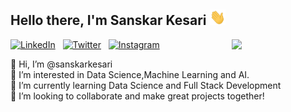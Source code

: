 <h2> Hello there, I'm Sanskar Kesari <img src="https://raw.githubusercontent.com/ABSphreak/ABSphreak/master/gifs/Hi.gif" height="25px"></h2>

<img align="right" src="https://media2.giphy.com/media/zhYSVCirREeIZtONCI/giphy.gif" width='150'/> 


[ ![LinkedIn](https://img.shields.io/badge/LinkedIn-4682B4?style=for-the-badge&logo=linkedin&logoColor=white)](https://www.linkedin.com/in/sanskar-kesari-3b199924b) &nbsp; [![Twitter](https://img.shields.io/badge/Twitter-1E90FF?style=for-the-badge&logo=twitter&logoColor=white)](https://x.com/Sanskar_Kesari?t=XsYe136LljiW8IuFLNAJIw&s=09)  &nbsp; [![Instagram](https://img.shields.io/badge/Instagram-E4405F?style=for-the-badge&logo=instagram&logoColor=white)](https://www.instagram.com/s_a_n_s.20/?hl=en)





👋 Hi, I’m @sanskarkesari<br>
👀 I’m interested in Data Science,Machine Learning and AI.<br>
🌱 I’m currently learning Data Science and Full Stack Development<br>
💞️ I’m looking to collaborate and make great projects together!<br>

